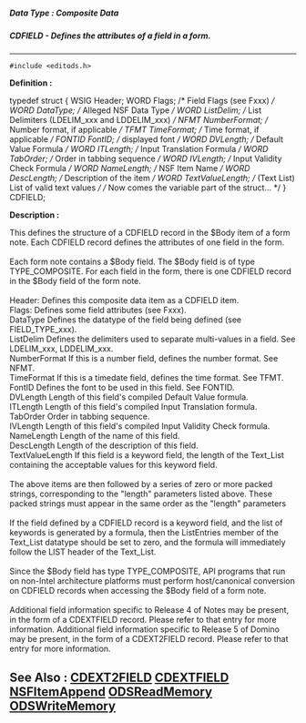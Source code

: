 ##### Data Type : Composite Data
##### CDFIELD - Defines the attributes of a field in a form.
---
```
#include <editods.h>
```

**Definition :**

typedef struct {
   WSIG Header;
   WORD Flags;           /* Field Flags (see Fxxx) */
   WORD DataType;        /* Alleged NSF Data Type */
   WORD ListDelim;       /* List Delimiters (LDELIM_xxx and
                            LDDELIM_xxx) */
   NFMT NumberFormat;    /* Number format, if applicable */ 
   TFMT TimeFormat;      /* Time format, if applicable */
   FONTID FontID;        /* displayed font */
   WORD DVLength;        /* Default Value Formula */
   WORD ITLength;        /* Input Translation Formula */
   WORD TabOrder;        /* Order in tabbing sequence */
   WORD IVLength;        /* Input Validity Check Formula */
   WORD NameLength;      /* NSF Item Name */
   WORD DescLength;      /* Description of the item */
   WORD TextValueLength; /* (Text List) List of valid text
                            values */
/* Now comes the variable part of the struct... */
} CDFIELD;

**Description :**

This defines the structure of a CDFIELD record in the $Body item of a form note.  Each CDFIELD record  defines the attributes of one field in the form.<br>
<br>
Each form note contains a $Body field. The $Body field is of type TYPE_COMPOSITE.  For each field in the form, there is one CDFIELD record in the $Body field of the form note. <br>
<br>
Header:                  Defines this composite data item as a CDFIELD item.<br>
Flags:                      Defines some field attributes (see Fxxx).<br>
DataType              Defines the datatype of the field being defined (see FIELD_TYPE_xxx).<br>
ListDelim                Defines the delimiters used to separate multi-values in a field. See LDELIM_xxx, LDDELIM_xxx.<br>
NumberFormat    If this is a number field, defines the number format.  See NFMT.<br>
TimeFormat          If this is a timedate field, defines the time format. See TFMT.<br>
FontID                      Defines the font to be used in this field.  See FONTID.<br>
DVLength               Length of this field's compiled Default Value formula.<br>
ITLength                 Length of this field's compiled Input Translation formula.    <br>
TabOrder	           Order in tabbing sequence.<br>
IVLength                 Length of this field's compiled Input Validity Check formula.<br>
NameLength         Length of the name of this field.<br>
DescLength           Length of the description of this field.<br>
TextValueLength  If this field is a keyword field, the length of the Text_List containing the acceptable values for this keyword field.<br>
<br>
The above items are then followed by a series of zero or more packed strings, corresponding to the &quot;length&quot; parameters listed above. These packed strings must appear in the same order as the &quot;length&quot; parameters<br>
<br>
If the field defined by a CDFIELD record is a keyword field, and the list of keywords is generated by a formula, then the ListEntries member of the Text_List datatype should be set to zero, and the formula will immediately follow the  LIST header of the Text_List.<br>
<br>
Since the $Body field has type TYPE_COMPOSITE, API programs that run on non-Intel architecture platforms must perform host/canonical conversion on CDFIELD records when accessing the $Body field of a form note.<br>
<br>
Additional field information specific to Release 4 of Notes may be present, in the form of a CDEXTFIELD record.  Please refer to that entry for more information. Additional field information specific to Release 5 of Domino may be present, in the form of a CDEXT2FIELD record.  Please refer to that entry for more information.


**See Also :**
[CDEXT2FIELD](/domino-c-api-docs/reference/Data/CDEXT2FIELD)
[CDEXTFIELD](/domino-c-api-docs/reference/Data/CDEXTFIELD)
[NSFItemAppend](/domino-c-api-docs/reference/Func/NSFItemAppend)
[ODSReadMemory](/domino-c-api-docs/reference/Func/ODSReadMemory)
[ODSWriteMemory](/domino-c-api-docs/reference/Func/ODSWriteMemory)
---
